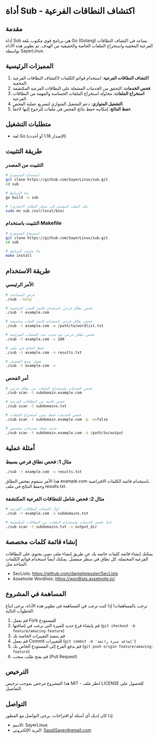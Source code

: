 # أداة Sub - اكتشاف النطاقات الفرعية

## مقدمة

أداة Sub هي برنامج قوي مكتوب بلغة Go (Golang) يساعد في اكتشاف النطاقات الفرعية المخفية واستخراج الملفات الخاصة والحقيقية من الهدف. تم تطوير هذه الأداة بواسطة SayerLinux.

## المميزات الرئيسية

1. **اكتشاف النطاقات الفرعية**: استخدام قوائم الكلمات لاكتشاف النطاقات الفرعية المخفية.
2. **فحص الخدمات**: التحقق من الخدمات المشغلة على النطاقات الفرعية المكتشفة.
3. **استخراج الملفات**: محاولة استخراج الملفات الحساسة والمهمة من النطاقات الفرعية.
4. **التشغيل المتوازي**: دعم التشغيل المتوازي لتسريع عملية الفحص.
5. **حفظ النتائج**: إمكانية حفظ نتائج الفحص في ملفات للرجوع إليها لاحقاً.

## متطلبات التشغيل

- لغة Go (الإصدار 1.16 أو أحدث)

## طريقة التثبيت

### التثبيت من المصدر

```bash
# استنساخ المستودع
git clone https://github.com/SayerLinux/sub.git
cd sub

# بناء البرنامج
go build -o sub

# نقل الملف التنفيذي إلى مسار النظام (اختياري)
sudo mv sub /usr/local/bin/
```

### التثبيت باستخدام Makefile

```bash
# استنساخ المستودع
git clone https://github.com/SayerLinux/sub.git
cd sub

# بناء وتثبيت البرنامج
make install
```

## طريقة الاستخدام

### الأمر الرئيسي

```bash
# عرض المساعدة
./sub --help

# فحص نطاق فرعي باستخدام قائمة كلمات افتراضية
./sub -t example.com

# فحص نطاق فرعي باستخدام قائمة كلمات مخصصة
./sub -t example.com -w /path/to/wordlist.txt

# فحص نطاق فرعي مع تحديد عدد العمليات المتزامنة
./sub -t example.com -c 100

# حفظ النتائج في ملف
./sub -t example.com -o results.txt

# تفعيل وضع التفصيل
./sub -t example.com -v
```

### أمر الفحص

```bash
# فحص الخدمات واستخراج الملفات من نطاق فرعي
./sub scan -t subdomain.example.com

# فحص قائمة من النطاقات الفرعية
./sub scan -t subdomains.txt

# فحص الخدمات فقط بدون استخراج الملفات
./sub scan -t subdomain.example.com -p -e=false

# تحديد مجلد مخرجات مخصص
./sub scan -t subdomain.example.com -o /path/to/output
```

## أمثلة عملية

### مثال 1: فحص نطاق فرعي بسيط

```bash
./sub -t example.com -o results.txt
```

هذا الأمر سيقوم بفحص النطاق example.com باستخدام قائمة الكلمات الافتراضية وحفظ النتائج في ملف results.txt.

### مثال 2: فحص شامل للنطاقات الفرعية المكتشفة

```bash
# أولاً، اكتشاف النطاقات الفرعية
./sub -t example.com -o subdomains.txt

# ثانياً، فحص الخدمات واستخراج الملفات من النطاقات المكتشفة
./sub scan -t subdomains.txt -o output_dir
```

## إنشاء قائمة كلمات مخصصة

يمكنك إنشاء قائمة كلمات خاصة بك عن طريق إنشاء ملف نصي يحتوي على النطاقات الفرعية المحتملة، كل نطاق في سطر منفصل. يمكنك أيضاً استخدام قوائم الكلمات المتاحة مثل:

- SecLists: https://github.com/danielmiessler/SecLists
- Assetnote Wordlists: https://wordlists.assetnote.io/

## المساهمة في المشروع

نرحب بالمساهمات! إذا كنت ترغب في المساهمة في تطوير هذه الأداة، يرجى اتباع الخطوات التالية:

1. قم بعمل Fork للمستودع
2. قم بإنشاء فرع جديد للميزة التي ترغب في إضافتها (`git checkout -b feature/amazing-feature`)
3. قم بتنفيذ التغييرات الخاصة بك
4. قم بعمل Commit للتغييرات (`git commit -m 'إضافة ميزة رائعة'`)
5. قم بدفع الفرع إلى المستودع الخاص بك (`git push origin feature/amazing-feature`)
6. قم بفتح طلب سحب (Pull Request)

## الترخيص

هذا المشروع مرخص بموجب ترخيص MIT - انظر ملف LICENSE للحصول على التفاصيل.

## التواصل

إذا كان لديك أي أسئلة أو اقتراحات، يرجى التواصل مع المطور:

- الاسم: SayerLinux
- البريد الإلكتروني: SaudiSayer@gmail.com